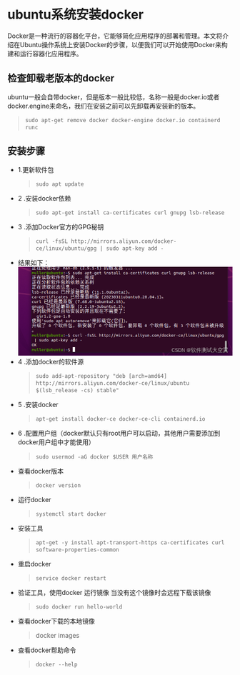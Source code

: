 # ubuntu系统安装docker
Docker是一种流行的容器化平台，它能够简化应用程序的部署和管理。本文将介绍在Ubuntu操作系统上安装Docker的步骤，以便我们可以开始使用Docker来构建和运行容器化应用程序。  
## 检查卸载老版本的docker  
ubuntu一般会自带docker，但是版本一般比较低，名称一般是docker.io或者docker.engine来命名，我们在安装之前可以先卸载再安装新的版本。 
>     sudo apt-get remove docker docker-engine docker.io containerd runc

## 安装步骤  
* 1.更新软件包
    >     sudo apt update
* 2 .安装docker依赖  
    >     sudo apt-get install ca-certificates curl gnupg lsb-release
* 3 .添加Docker官方的GPG秘钥
    >     curl -fsSL http://mirrors.aliyun.com/docker-ce/linux/ubuntu/gpg | sudo apt-key add -
* 结果如下：
![results](img/docker01.png)  
* 4 .添加docker的软件源  
    >     sudo add-apt-repository "deb [arch=amd64] http://mirrors.aliyun.com/docker-ce/linux/ubuntu $(lsb_release -cs) stable"
* 5 .安装docker
    >     apt-get install docker-ce docker-ce-cli containerd.io
* 6 .配置用户组（docker默认只有root用户可以启动，其他用户需要添加到docker用户组中才能使用）  
    >     sudo usermod -aG docker $USER 用户名称
* 查看docker版本
    >     docker version
* 运行docker  
    >     systemctl start docker  
* 安装工具 
    >     apt-get -y install apt-transport-https ca-certificates curl software-properties-common
* 重启docker 
    >     service docker restart 
* 验证工具，使用docker 运行镜像 当没有这个镜像时会远程下载该镜像
    >     sudo docker run hello-world
* 查看docker下载的本地镜像  
    >    docker images  
* 查看docker帮助命令
    >     docker --help
